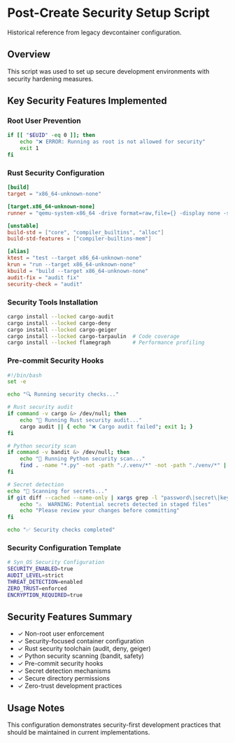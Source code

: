 # Post-Create Security Setup Script

Historical reference from legacy devcontainer configuration.

## Overview

This script was used to set up secure development environments with security hardening measures.

## Key Security Features Implemented

### Root User Prevention
```bash
if [[ "$EUID" -eq 0 ]]; then
    echo "❌ ERROR: Running as root is not allowed for security"
    exit 1
fi
```

### Rust Security Configuration
```toml
[build]
target = "x86_64-unknown-none"

[target.x86_64-unknown-none]
runner = "qemu-system-x86_64 -drive format=raw,file={} -display none -serial stdio -no-reboot"

[unstable]
build-std = ["core", "compiler_builtins", "alloc"]
build-std-features = ["compiler-builtins-mem"]

[alias]
ktest = "test --target x86_64-unknown-none"
krun = "run --target x86_64-unknown-none"
kbuild = "build --target x86_64-unknown-none"
audit-fix = "audit fix"
security-check = "audit"
```

### Security Tools Installation
```bash
cargo install --locked cargo-audit
cargo install --locked cargo-deny
cargo install --locked cargo-geiger
cargo install --locked cargo-tarpaulin  # Code coverage
cargo install --locked flamegraph       # Performance profiling
```

### Pre-commit Security Hooks
```bash
#!/bin/bash
set -e

echo "🔍 Running security checks..."

# Rust security audit
if command -v cargo &> /dev/null; then
    echo "🦀 Running Rust security audit..."
    cargo audit || { echo "❌ Cargo audit failed"; exit 1; }
fi

# Python security scan
if command -v bandit &> /dev/null; then
    echo "🐍 Running Python security scan..."
    find . -name "*.py" -not -path "./.venv/*" -not -path "./venv/*" | xargs bandit -r || true
fi

# Secret detection
echo "🔑 Scanning for secrets..."
if git diff --cached --name-only | xargs grep -l "password\|secret\|key\|token" 2>/dev/null; then
    echo "⚠️  WARNING: Potential secrets detected in staged files"
    echo "Please review your changes before committing"
fi

echo "✅ Security checks completed"
```

### Security Configuration Template
```bash
# Syn_OS Security Configuration
SECURITY_ENABLED=true
AUDIT_LEVEL=strict
THREAT_DETECTION=enabled
ZERO_TRUST=enforced
ENCRYPTION_REQUIRED=true
```

## Security Features Summary

- ✓ Non-root user enforcement
- ✓ Security-focused container configuration  
- ✓ Rust security toolchain (audit, deny, geiger)
- ✓ Python security scanning (bandit, safety)
- ✓ Pre-commit security hooks
- ✓ Secret detection mechanisms
- ✓ Secure directory permissions
- ✓ Zero-trust development practices

## Usage Notes

This configuration demonstrates security-first development practices that should be maintained in current implementations.